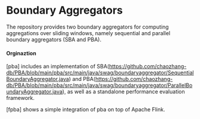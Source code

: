 # Boundary Aggregators
The repository provides two boundary aggregators for computing aggregations over sliding windows, namely sequential and parallel boundary aggregators (SBA and PBA).

#### Orginaztion 
[pba] includes an implementation of SBA(https://github.com/chaozhang-db/PBA/blob/main/pba/src/main/java/swag/boundaryaggregator/SequentialBoundaryAggregator.java) and PBA(https://github.com/chaozhang-db/PBA/blob/main/pba/src/main/java/swag/boundaryaggregator/ParallelBoundaryAggregator.java), as well as a standalone performance evaluation framework.

[fpba] shows a simple integration of pba on top of Apache Flink.